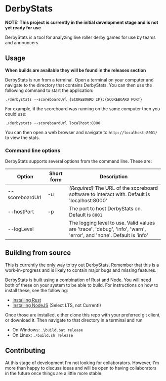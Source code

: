# DerbyStats

**NOTE: This project is currently in the initial development stage and is not yet ready for use**

DerbyStats is a tool for analyzing live roller derby games for use by teams and announcers.

## Usage ##

**When builds are available they will be found in the releases section**

DerbyStats is run from a terminal. Open a terminal on your computer and navigate to the directory that contains DerbyStats. You can then use the following command to start the application:

```./derbystats --scoreboardUrl {SCOREBOARD IP}:{SCOREBOARD PORT}```

For example, if the scoreboard was running on the same computer then you could use:

```./derbystats --scoreboardUrl localhost:8000```

You can then open a web browser and navigate to `http://localhost:8001/` to view the stats.

### Command line options

DerbyStats supports several options from the command line. These are:

| Option                | Short form | Description |
| --------------------- | ---------- | ----------- |
| --scoreboardUrl       | -u         | _(Required)_ The URL of the scoreboard software to interact with. Default is 'localhost:8000' |
| --hostPort            | -p         | The port to host DerbyStats on. Default is `8001` |
| --logLevel            |            | The logging level to use. Valid values are 'trace', 'debug', 'info', 'warn', 'error', and 'none'. Default is 'info' |

## Building from source ##

This is currently the only way to try out DerbyStats. Remember that this is a work-in-progress and is likely to contain major bugs and missing features.

DerbyStats is built using a combination of Rust and Node. You will need both of these on your system to be able to build. For instructions on how to install these, see the following:

* [Installing Rust](https://www.rust-lang.org/learn/get-started)
* [Installing NodeJS](https://nodejs.org/) (Select LTS, not Current!)

Once those are installed, either clone this repo with your preferred git client, or download it. Then navigate to that directory in a terminal and run 

* On Windows: `.\build.bat release`
* On Linux: `./build.sh release`

## Contributing ##

At this stage of development I'm not looking for collaborators. However, I'm more than happy to discuss ideas and will be open to having collaborators in the future once things are a little more stable.

